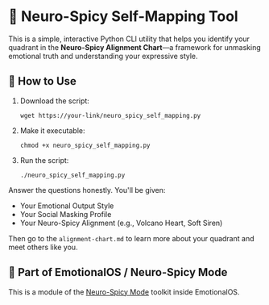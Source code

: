 # 🧠 Neuro-Spicy Self-Mapping Tool

This is a simple, interactive Python CLI utility that helps you identify your quadrant in the **Neuro-Spicy Alignment Chart**—a framework for unmasking emotional truth and understanding your expressive style.

## 🚀 How to Use

1. Download the script:
   ```
   wget https://your-link/neuro_spicy_self_mapping.py
   ```

2. Make it executable:
   ```
   chmod +x neuro_spicy_self_mapping.py
   ```

3. Run the script:
   ```
   ./neuro_spicy_self_mapping.py
   ```

Answer the questions honestly. You'll be given:
- Your Emotional Output Style
- Your Social Masking Profile
- Your Neuro-Spicy Alignment (e.g., Volcano Heart, Soft Siren)

Then go to the `alignment-chart.md` to learn more about your quadrant and meet others like you.

## 📂 Part of EmotionalOS / Neuro-Spicy Mode

This is a module of the [Neuro-Spicy Mode](../neuro-spicy-mode/) toolkit inside EmotionalOS.

